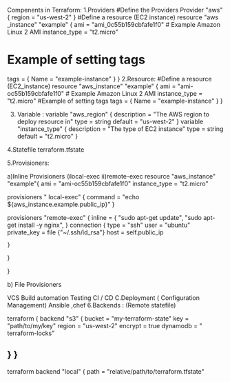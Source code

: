 Compenents in Terraform:
1.Providers
#Define the Providers
Provider "aws" {
  region = "us-west-2"
 }
#Define a resource (EC2 instance)
resource "aws _instance" "example" {
 ami    = "ami_0c55b159cbfafe1f0" # Example Amazon Linux 2 AMI
   instance_type = "t2.micro"
   # Example of setting tags
   tags = {
   Name = "example-instance"
   }
  }
  2.Resource:
  #Define a resource (EC2_instance)
 resource "aws_instance" "example" {
   ami       = "ami-oc55b159cbfafe1f0" # Example Amazon Linux 2 AMI
   instance_type = "t2.micro"
   #Example of setting tags
    tags = {
	 Name = "example-instance"
	}
}

3. Variable :
variable "aws_region" {
  description = "The AWS  region to deploy resource in"
   type       = string
   default    = "us-west-2"
  }
  variable "instance_type" {
   description = "The type of EC2 instance"
   type        = string
   default     = "t2.micro"
  }
  
  4.Statefile
  terraform.tfstate
  
  5.Provisioners:
  
  a)Inline Provisioners
  i)local-exec
  ii)remote-exec
 resource "aws_instance" "example"{ 
 ami       = "ami-oc55b159cbfafe1f0"
 instance_type = "t2.micro"
 
 provisioners " local-exec" { 
 command = "echo ${aws_instance.example.public_ip}"
  }
  
  provisioners "remote-exec" {
  inline  =  {
  "sudo apt-get update",
  "sudo apt-get install -y nginx",
  }
  connection {
  type      = "ssh"
  user       =  "ubuntu"
  private_key = file {"~/.ssh/id_rsa"}
  host        = self.public_ip
  
    }
  
  }
  
} 
 
  
  
  b) File Provisioners
  
  VCS
  Build automation
  Testing
  CI / CD
  C.Deployment ( Configuration Management) Ansible ,chef
 6.Backends : (Remote statefile)
 
  terraform {
  backend "s3" {
  bucket    = "my-terraform-state"
  key       =  "path/to/my/key"
  region    =  "us-west-2"
  encrypt   =   true
  dynamodb  = " terraform-locks"
  
 }
}
---------------------------------------
terraform
 backend "local" { 
 path = "relative/path/to/terraform.tfstate" 

  
   

